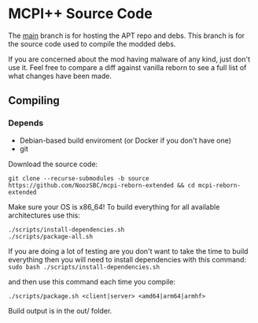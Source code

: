 # MCPI++ Source Code

The [main](https://github.com/NoozSBC/mcpi-reborn-extended/tree/main) branch is for hosting the APT repo and debs. This branch is for the source code used to compile the modded debs.

If you are concerned about the mod having malware of any kind, just don't use it. Feel free to compare a diff against vanilla reborn to see a full list of what changes have been made.

## Compiling
### Depends
- Debian-based build enviroment (or Docker if you don't have one)
- git

Download the source code:
```
git clone --recurse-submodules -b source https://github.com/NoozSBC/mcpi-reborn-extended && cd mcpi-reborn-extended
```

Make sure your OS is x86_64!
To build everything for all available architectures use this:
```
./scripts/install-dependencies.sh
./scripts/package-all.sh
```

If you are doing a lot of testing are you don't want to take the time to build everything then you will need to install dependencies with this command:
`sudo bash ./scripts/install-dependencies.sh`

and then use this command each time you compile:

`./scripts/package.sh <client|server> <amd64|arm64|armhf>`

Build output is in the out/ folder.
